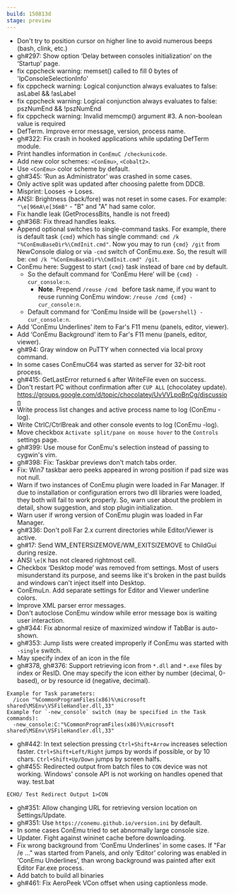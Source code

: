 ```yaml
---
build: 150813d
stage: preview
---
```


* Don't try to position cursor on higher line to avoid numerous beeps (bash, clink, etc.)
* gh#297: Show option ‘Delay between consoles initialization’ on the ‘Startup’ page.
* fix cppcheck warning: memset() called to fill 0 bytes of 'lpConsoleSelectionInfo'
* fix cppcheck warning: Logical conjunction always evaluates to false: asLabel && !asLabel
* fix cppcheck warning: Logical conjunction always evaluates to false: pszNumEnd && !pszNumEnd
* fix cppcheck warning: Invalid memcmp() argument #3. A non-boolean value is required
* DefTerm. Improve error message, version, process name.
* gh#322: Fix crash in hooked applications while updating DefTerm module.
* Print handles information in `ConEmuC /checkunicode`.
* Add new color schemes: `<ConEmu>`, `<Cobalt2>`.
* Use `<ConEmu>` color scheme by default.
* gh#345: ‘Run as Administrator’ was crashed in some cases.
* Only active split was updated after choosing palette from DDCB.
* Misprint: Looses -> Loses.
* ANSI: Brightness (back/fore) was not reset in some cases.
  For example: `"\e[96mA\e[36mB"` - "B" and "A" had same color.
* Fix handle leak (GetProcessBits, handle is not freed)
* gh#368: Fix thread handles leaks.
* Append optional switches to single-command tasks.
  For example, there is default task `{cmd}` which has single command:
  `cmd /k "%ConEmuBaseDir%\CmdInit.cmd"`.
  Now you may to run `{cmd} /git` from NewConsole dialog or via `-cmd`
  switch of ConEmu.exe. So, the result will be:
  `cmd /k "%ConEmuBaseDir%\CmdInit.cmd" /git`.
* ConEmu here: Suggest to start `{cmd}` task instead of bare `cmd` by default.
  * So the default command for ‘ConEmu Here’ will be `{cmd} -cur_console:n`.
    * **Note**. Prepend `/reuse /cmd ` before task name, if you want to reuse
      running ConEmu window: `/reuse /cmd {cmd} -cur_console:n`.
  * Default command for ‘ConEmu Inside will be `{powershell} -cur_console:n`.
* Add ‘ConEmu Underlines’ item to Far's F11 menu (panels, editor, viewer).
* Add ‘ConEmu Background’ item to Far's F11 menu (panels, editor, viewer).
* gh#94: Gray window on PuTTY when connected via local proxy command.
* In some cases ConEmuC64 was started as server for 32-bit root process.
* gh#415: GetLastError returned `6` after WriteFile even on success.
* Don't restart PC without confirmation after `CUP ALL` (chocolatey update).
  https://groups.google.com/d/topic/chocolatey/UvVVLpoBnCg/discussion
* Write process list changes and active process name to log (ConEmu -log).
* Write CtrlC/CtrlBreak and other console events to log (ConEmu -log).
* Move checkbox `Activate split/pane on mouse hover` to the `Controls` settings page.
* gh#399: Use mouse for ConEmu's selection instead of passing to cygwin's vim.
* gh#398: Fix: Taskbar previews don't match tabs order.
* Fix: Win7 taskbar aero peeks appeared in wrong position if pad size was not null.
* Warn if two instances of ConEmu plugin were loaded in Far Manager.
  If due to installation or configuration errors two dll libraries were
  loaded, they both will fail to work properly. So, warn user about the
  problem in detail, show suggestion, and stop plugin initialization.
* Warn user if wrong version of ConEmu plugin was loaded in Far Manager.
* gh#336: Don't poll Far 2.x current directories while Editor/Viewer is active.
* gh#17: Send WM_ENTERSIZEMOVE/WM_EXITSIZEMOVE to ChildGui during resize.
* ANSI `\e[K` has not cleared rightmost cell.
* Checkbox ‘Desktop mode’ was removed from settings.
  Most of users misunderstand its purpose, and seems like it's broken
  in the past builds and windows can't inject itself into Desktop.
* ConEmuLn. Add separate settings for Editor and Viewer underline colors.
* Improve XML parser error messages.
* Don't autoclose ConEmu window while error message box is waiting user interaction.
* gh#344: Fix abnormal resize of maximized window if TabBar is auto-shown.
* gh#353: Jump lists were created improperly if ConEmu was started with `-single` switch.
* May specify index of an icon in the file
* gh#378, gh#376: Support retrieving icon from `*.dll` and `*.exe` files by index or ResID.
  One may specify the icon either by number (decimal, 0-based),
  or by resource id (negative, decimal).

~~~
Example for Task parameters:
  /icon "%CommonProgramFiles(x86)%\microsoft shared\MSEnv\VSFileHandler.dll,33"
Example for `-new_console` switch (may be specified in the Task commands):
  -new_console:C:"%CommonProgramFiles(x86)%\microsoft shared\MSEnv\VSFileHandler.dll,33"
~~~

* gh#442: In text selection pressing `Ctrl+Shift+Arrow` increases selection faster.
  `Ctrl+Shift+Left/Right` jumps by words if possible, or by 10 chars.
  `Ctrl+Shift+Up/Down` jumps by screen halfs.
* gh#455: Redirected output from batch files to `CON` device was not working.
  Windows' console API is not working on handles opened that way.
  test.bat

~~~
ECHO/ Test Redirect Output 1>CON
~~~

* gh#351: Allow changing URL for retrieving version location on Settings/Update.
* gh#351: Use `https://conemu.github.io/version.ini` by default.
* In some cases ConEmu tried to set abnormally large console size.
* Updater. Fight against wininet cache before downloading.
* Fix wrong background from ‘ConEmu Underlines’ in some cases.
  If "Far /e ..." was started from Panels,
  and only ‘Editor’ coloring was enabled in ‘ConEmu Underlines’,
  than wrong background was painted after exit Editor Far.exe process.
* Add batch to build all binaries
* gh#461: Fix AeroPeek VCon offset when using captionless mode.
